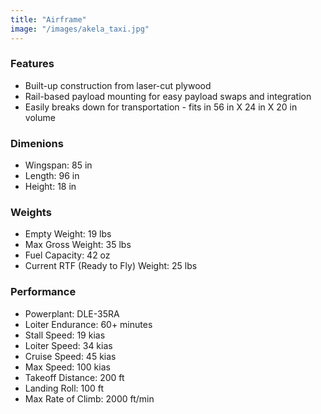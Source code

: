 ```yaml
---
title: "Airframe"
image: "/images/akela_taxi.jpg"
---
```


### Features

* Built-up construction from laser-cut plywood
* Rail-based payload mounting for easy payload swaps and integration
* Easily breaks down for transportation - fits in 56 in X 24 in X 20 in volume

### Dimenions

* Wingspan:     85 in
* Length:       96 in
* Height:       18 in

### Weights

* Empty Weight:       19 lbs
* Max Gross Weight:   35 lbs
* Fuel Capacity:      42 oz
* Current RTF (Ready to Fly) Weight: 25 lbs

### Performance

* Powerplant:       DLE-35RA
* Loiter Endurance: 60+ minutes
* Stall Speed:      19 kias
* Loiter Speed:     34 kias
* Cruise Speed:     45 kias
* Max Speed:        100 kias
* Takeoff Distance: 200 ft
* Landing Roll:     100 ft
* Max Rate of Climb: 2000 ft/min
